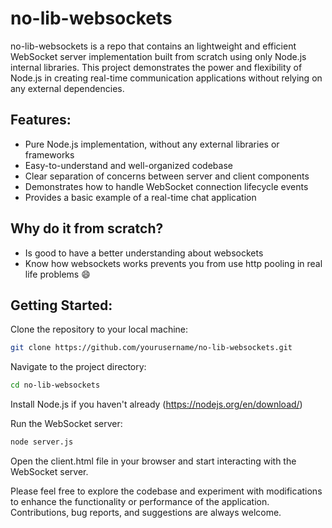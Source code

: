 # no-lib-websockets

no-lib-websockets is a repo that contains an lightweight and efficient WebSocket server implementation built from scratch using only Node.js internal libraries. This project demonstrates the power and flexibility of Node.js in creating real-time communication applications without relying on any external dependencies.

## Features:

- Pure Node.js implementation, without any external libraries or frameworks
- Easy-to-understand and well-organized codebase
- Clear separation of concerns between server and client components
- Demonstrates how to handle WebSocket connection lifecycle events
- Provides a basic example of a real-time chat application

## Why do it from scratch?

- Is good to have a better understanding about websockets
- Know how websockets works prevents you from use http pooling in real life problems :smile:

## Getting Started:

Clone the repository to your local machine:
```bash
git clone https://github.com/yourusername/no-lib-websockets.git
```
Navigate to the project directory:
```bash
cd no-lib-websockets
```

Install Node.js if you haven't already (https://nodejs.org/en/download/)

Run the WebSocket server:

```bash
node server.js
```

Open the client.html file in your browser and start interacting with the WebSocket server.

Please feel free to explore the codebase and experiment with modifications to enhance the functionality or performance of the application. Contributions, bug reports, and suggestions are always welcome.






